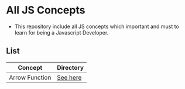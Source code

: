 # All JS Concepts
* This repository include all JS concepts which important and must to learn for being a Javascript Developer.
## List
| Concept | Directory |
|----|------|
| Arrow Function | <a href="arrowFunction.js">See here</a>
